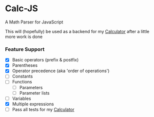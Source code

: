 # Calc-JS
A Math Parser for JavaScript

This will (hopefully) be used as a backend for my [Calculator](https://github.com/Thatguyjs/Calculator-Ext)
after a little more work is done


### Feature Support
- [x] Basic operators (prefix & postfix)
- [x] Parentheses
- [x] Operator precedence (aka 'order of operations')
- [ ] Constants
- [ ] Functions
  - [ ] Parameters
  - [ ] Parameter lists
- [ ] Variables
- [x] Multiple expressions
- [ ] Pass all tests for my [Calculator](https://github.com/Thatguyjs/Calculator-Ext)
